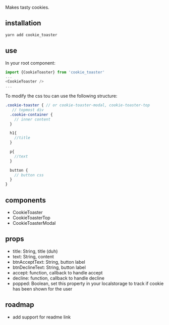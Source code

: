 Makes tasty cookies.

## installation
```sh
yarn add cookie_toaster
```

## use
In your root component:
```js
import {CookieToaster} from 'cookie_toaster'
...
<CookieToaster />
...
```

To modify the css tou can use the following structure:
```scss
.cookie-toaster { // or cookie-toaster-modal, cookie-toaster-top
   // topmost div
  .cookie-container {
    // inner content
  }

  h1{
    //title
  }

  p{
    //text
  }

  button {
    // button css
  }
}
```

## components
- CookieToaster
- CookieToasterTop
- CookieToasterModal

## props
- title: String, title (duh)
- text: String, content
- btnAcceptText: String, button label
- btnDeclineText: String, button label
- accept: function, callback to handle accept
- decline: function, callback to handle decline
- popped: Boolean, set this property in your localstorage to track if cookie has been shown for the user

## roadmap
- add support for readme link